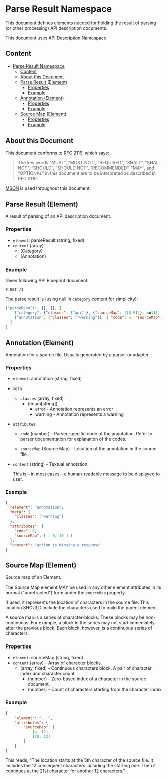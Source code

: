 # Parse Result Namespace

This document defines elements needed for holding the result of parsing
(or other processing) API description documents.

This document uses [API Description Namespace](api-description-namespace.md).

## Content

<!-- TOC depth:3 withLinks:1 updateOnSave:0 -->
- [Parse Result Namespace](#parse-result-namespace)
	- [Content](#content)
	- [About this Document](#about-this-document)
	- [Parse Result (Element)](#parse-result-element)
		- [Properties](#properties)
		- [Example](#example)
	- [Annotation (Element)](#annotation-element)
		- [Properties](#properties)
		- [Example](#example)
	- [Source Map (Element)](#source-map-element)
		- [Properties](#properties)
		- [Example](#example)


<!-- /TOC -->

## About this Document

This document conforms to [RFC 2119][], which says:

> The key words “MUST”, “MUST NOT”, “REQUIRED”, “SHALL”, “SHALL NOT”, “SHOULD”, “SHOULD NOT”, “RECOMMENDED”, “MAY”, and “OPTIONAL” in this document are to be interpreted as described in RFC 2119.

[MSON][] is used throughout this document.

## Parse Result (Element)

A result of parsing of an API description document.

### Properties

- `element`: parseResult (string, fixed)
- `content` (array)
    - (Category)
    - (Annotation)

### Example

Given following API Blueprint document:

```apib
# GET /1
```

The parse result is (using null in `category` content for simplicity):

```json
["parseResult", {}, {}, [
    ["category", {"classes": ["api"]}, {"sourceMap": [[0,9]]}, null],
    ["annotation", {"classes": ["warning"]}, { "code": 6, "sourceMap": [[0,9]] }, "action is missing a response"]
  ]
]
```

## Annotation (Element)

Annotation for a source file. Usually generated by a parser or adapter.

### Properties

- `element`: annotation (string, fixed)
- `meta`
  - `classes` (array, fixed)
      - (enum[string])
          - error - Annotation represents an error
          - warning - Annotation represents a warning

- `attributes`
    - `code` (number) - Parser-specific code of the annotation.
    Refer to parser documentation for explanation of the codes.

    - `sourceMap` (Source Map) - Location of the annotation in the source file.

- `content` (string) - Textual annotation.

    This is – in most cases – a human-readable message to be displayed to user.

### Example

```json
{
  "element": "annotation",
  "meta": {
    "classes": ["warning"]
  },
  "attributes": {
    "code": 6,
    "sourceMap": [ [ 0, 10 ] ]
  },
  "content": "action is missing a response"
}
```

## Source Map (Element)

Source map of an Element.

The Source Map element MAY be used in any other element attributes in its
normal ("unrefracted") form under the `sourceMap` property.

If used, it represents the location of characters in the source file.
This location SHOULD include the characters used to build the parent element.

A source map is a series of character-blocks. These
blocks may be non-continuous. For example, a block in the series may not start
immediately after the previous block. Each block, however, is a continuous
series of characters.

### Properties

- `element`: sourceMap (string, fixed)
- `content` (array) - Array of character blocks.
    - (array, fixed) - Continuous characters block. A pair of character index and character count.
      - (number) - Zero-based index of a character in the source document.
      - (number) - Count of characters starting from the character index.

### Example

```json
{
	"element": "...",
	"attributes": {
		"sourceMap": [
			[4, 12],
			[20, 12]
		]
	}
}
```

This reads, "The location starts at the 5th character of the source file. It
includes the 12 consequent characters including the starting one. Then it
continues at the 21st character for another 12 characters."

[MSON]: https://github.com/apiaryio/mson
[API Namespace]: api-namespace.md

[RFC 2119]: https://datatracker.ietf.org/doc/rfc2119/
